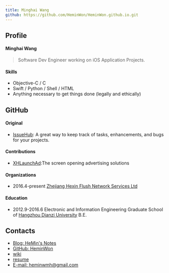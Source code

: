 ```yaml
---
title: Minghai Wang
github: https://github.com/HeminWon/HeminWon.github.io.git
---
```


## Profile
#### Minghai Wang
> Software Dev Engineer working on iOS Application Projects.

#### Skills
- Objective-C / C
- Swift / Python / Shell / HTML
- Anything necessary to get things done (legally and ethically)

## GitHub

#### Original
- [IssueHub](https://github.com/HeminWon/IssueHub): A great way to keep track of tasks, enhancements, and bugs for your projects.

#### Contributions
- [XHLaunchAd](https://github.com/CoderZhuXH/XHLaunchAd):The screen opening advertising solutions

#### Organizations
- 2016.4-present [Zhejiang Hexin Flush Network Services Ltd](https://itunes.apple.com/cn/app/%E5%90%8C%E8%8A%B1%E9%A1%BA-%E7%82%92%E8%82%A1-%E8%82%A1%E7%A5%A8/id303191318?mt=8)

#### Education
- 2012.9-2016.6 Electronic and Information Engineering Graduate School of [Hangzhou Dianzi University](http://www.hdu.edu.cn/) B.E.

## Contacts
- [Blog: HeMin's Notes](https://heminwon.github.io/blog/)
- [GitHub: HeminWon](https://github.com/HeminWon)
- [wiki](https://github.com/HeminWon/Journey/wiki)
- [resume](https://heminwon.github.io/resume/)
- [E-mail: heminwmh@gmail.com](mailto:heminwmh@gmail.com)
